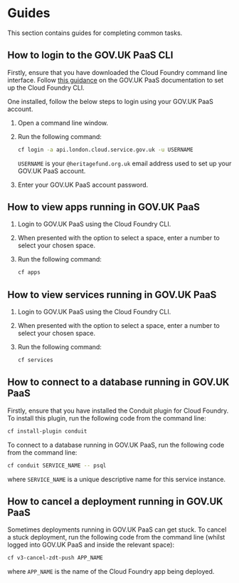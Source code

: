 # Guides

This section contains guides for completing common tasks.

## How to login to the GOV.UK PaaS CLI

Firstly, ensure that you have downloaded the Cloud Foundry command line interface. 
Follow [this guidance](https://docs.cloud.service.gov.uk/get_started.html#set-up-the-cloud-foundry-command-line)
on the GOV.UK PaaS documentation to set up the Cloud Foundry CLI.

One installed, follow the below steps to login using your GOV.UK PaaS account.

1. Open a command line window.
2. Run the following command:

    ```bash
   cf login -a api.london.cloud.service.gov.uk -u USERNAME 
   ```
   
    `USERNAME` is your `@heritagefund.org.uk` email address used to set up
   your GOV.UK PaaS account.
   
3. Enter your GOV.UK PaaS account password.

## How to view apps running in GOV.UK PaaS

1. Login to GOV.UK PaaS using the Cloud Foundry CLI.
2. When presented with the option to select a space, enter a number to select
   your chosen space.
3. Run the following command:

    ```bash
   cf apps 
   ```

## How to view services running in GOV.UK PaaS

1. Login to GOV.UK PaaS using the Cloud Foundry CLI.
2. When presented with the option to select a space, enter a number to select
   your chosen space.
3. Run the following command:

    ```bash
   cf services 
   ```

## How to connect to a database running in GOV.UK PaaS

Firstly, ensure that you have installed the Conduit plugin for Cloud Foundry.
To install this plugin, run the following code from the command line:

```bash
cf install-plugin conduit
```

To connect to a database running in GOV.UK PaaS, run the following code from
the command line:

```bash
cf conduit SERVICE_NAME -- psql
```

where `SERVICE_NAME` is a unique descriptive name for this service instance.

## How to cancel a deployment running in GOV.UK PaaS

Sometimes deployments running in GOV.UK PaaS can get stuck. To cancel a stuck
deployment, run the following code from the command line (whilst logged into 
GOV.UK PaaS and inside the relevant space):

```bash
cf v3-cancel-zdt-push APP_NAME
```

where `APP_NAME` is the name of the Cloud Foundry app being deployed.